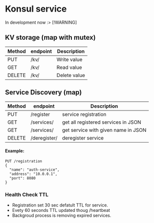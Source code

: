 # Konsul service

In development now :> [!WARNING]

## KV storage (map with mutex)

| Method | endpoint  | Description  |
| ------ | --------- | ------------ |
| PUT    | /kv/<key> | Write value  |
| GET    | /kv/<key> | Read value   |
| DELETE | /kv/<key> | Delete value |

## Service Discovery (map)

| Method | endpoint  | Description                                |
| ------ | --------- | ------------                               |
| PUT    | /register | service registration                       |
| GET    | /services/ | get all registered services in JSON       |
| GET    | /services/<name> | get service with given name in JSON |
| DELETE | /deregister/<name> | deregister service                |

#### Example:
```
PUT /registration
{
  "name": "auth-service",
  "address": "10.0.0.1",
  "port": 8080
}
```

### Health Check TTL

- Registration set 30 sec defatult TTL for service.
- Evety 60 seconds TTL updated thoug /heartbeat
- Backgroud process is removing expired services.
